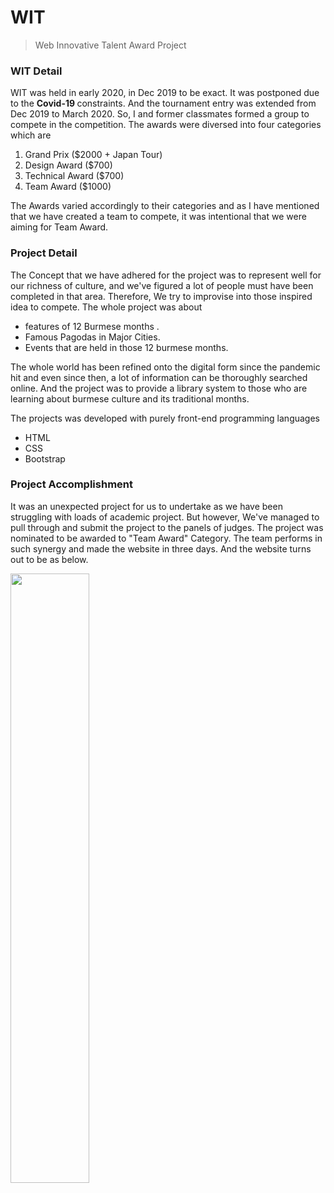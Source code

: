 # WIT
> Web Innovative Talent Award Project

### WIT Detail
WIT was held in early 2020, in Dec 2019 to be exact. It was postponed due to the <b> Covid-19 </b> constraints. And the tournament entry was extended from Dec 2019 to March 2020. So, I and former classmates formed a group to compete in the competition. The awards were diversed into four categories which are 

1. Grand Prix ($2000 + Japan Tour)
2. Design Award ($700)
3. Technical Award ($700)
4. Team Award ($1000)

The Awards varied accordingly to their categories and as I have mentioned that we have created a team to compete, it was intentional that we were aiming for Team Award.  

### Project Detail

The Concept that we have adhered for the project was to represent well for our richness of culture, and we've figured a lot of people must have been completed in that area.
Therefore, We try to improvise into those inspired idea to compete. The whole project was about

- features of 12 Burmese months .
- Famous Pagodas in Major Cities.
- Events that are held in those 12 burmese months.

The whole world has been refined onto the digital form since the pandemic hit and even since then, a lot of information can be thoroughly searched online. And the project was to provide a library system to those who are learning about burmese culture and its traditional months.

The projects was developed with purely front-end programming languages 

- HTML
- CSS
- Bootstrap

### Project Accomplishment

It was an unexpected project for us to undertake as we have been struggling with loads of academic project. But however, We've managed to pull through and submit the project to the panels of judges. The project was nominated to be awarded to "Team Award" Category. The team performs in such synergy and made the website in three days. And the website turns out to be as below.

<img src="https://github.com/kevinhub-tech/WDD/blob/master/Home.png?raw=true" width="50%">
